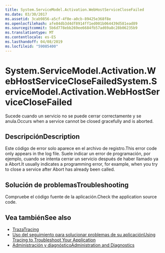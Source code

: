 ```yaml
---
title: System.ServiceModel.Activation.WebHostServiceCloseFailed
ms.date: 03/30/2017
ms.assetid: 3cab9856-a5cf-4f0e-a0cb-89425e368f8e
ms.openlocfilehash: afe84db3d4df8914ff1ed001b064439d581ead89
ms.sourcegitcommit: 5b6d778ebb269ee6684fb57ad69a8c28b06235b9
ms.translationtype: MT
ms.contentlocale: es-ES
ms.lasthandoff: 04/08/2019
ms.locfileid: "59085400"
---
```

# <a name="systemservicemodelactivationwebhostserviceclosefailed"></a><span data-ttu-id="f8a81-102">System.ServiceModel.Activation.WebHostServiceCloseFailed</span><span class="sxs-lookup"><span data-stu-id="f8a81-102">System.ServiceModel.Activation.WebHostServiceCloseFailed</span></span>
<span data-ttu-id="f8a81-103">Sucede cuando un servicio no se puede cerrar correctamente y se anula.</span><span class="sxs-lookup"><span data-stu-id="f8a81-103">Occurs when a service cannot be closed gracefully and is aborted.</span></span>  
  
## <a name="description"></a><span data-ttu-id="f8a81-104">Descripción</span><span class="sxs-lookup"><span data-stu-id="f8a81-104">Description</span></span>  
 <span data-ttu-id="f8a81-105">Este código de error solo aparece en el archivo de registro.</span><span class="sxs-lookup"><span data-stu-id="f8a81-105">This error code only appears in the log file.</span></span> <span data-ttu-id="f8a81-106">Suele indicar un error de programación, por ejemplo, cuando se intenta cerrar un servicio después de haber llamado ya a Abort.</span><span class="sxs-lookup"><span data-stu-id="f8a81-106">It usually indicates a programming error, for example, when you try to close a service after Abort has already been called.</span></span>  
  
## <a name="troubleshooting"></a><span data-ttu-id="f8a81-107">Solución de problemas</span><span class="sxs-lookup"><span data-stu-id="f8a81-107">Troubleshooting</span></span>  
 <span data-ttu-id="f8a81-108">Compruebe el código fuente de la aplicación.</span><span class="sxs-lookup"><span data-stu-id="f8a81-108">Check the application source code.</span></span>  
  
## <a name="see-also"></a><span data-ttu-id="f8a81-109">Vea también</span><span class="sxs-lookup"><span data-stu-id="f8a81-109">See also</span></span>

- [<span data-ttu-id="f8a81-110">Traza</span><span class="sxs-lookup"><span data-stu-id="f8a81-110">Tracing</span></span>](../../../../../docs/framework/wcf/diagnostics/tracing/index.md)
- [<span data-ttu-id="f8a81-111">Uso del seguimiento para solucionar problemas de su aplicación</span><span class="sxs-lookup"><span data-stu-id="f8a81-111">Using Tracing to Troubleshoot Your Application</span></span>](../../../../../docs/framework/wcf/diagnostics/tracing/using-tracing-to-troubleshoot-your-application.md)
- [<span data-ttu-id="f8a81-112">Administración y diagnóstico</span><span class="sxs-lookup"><span data-stu-id="f8a81-112">Administration and Diagnostics</span></span>](../../../../../docs/framework/wcf/diagnostics/index.md)
